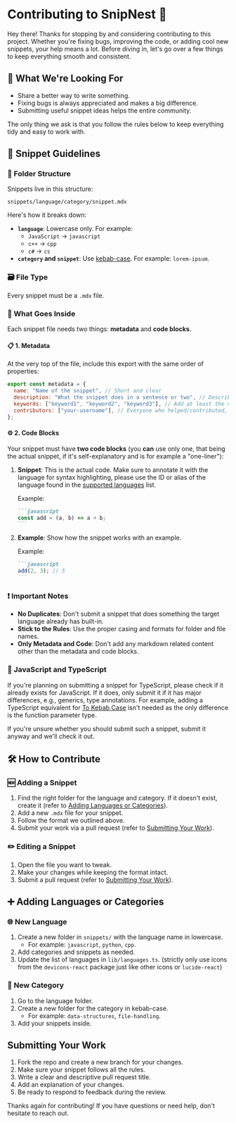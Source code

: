 # Contributing to SnipNest 🤝

Hey there! Thanks for stopping by and considering contributing to this project. Whether you're fixing bugs, improving the code, or adding cool new snippets, your help means a lot. Before diving in, let's go over a few things to keep everything smooth and consistent.

## 👀 What We're Looking For

- Share a better way to write something.
- Fixing bugs is always appreciated and makes a big difference.
- Submitting useful snippet ideas helps the entire community.

The only thing we ask is that you follow the rules below to keep everything tidy and easy to work with.

## 📝 Snippet Guidelines

### 📂 Folder Structure

Snippets live in this structure:

```
snippets/language/category/snippet.mdx
```

Here's how it breaks down:

- **`language`**: Lowercase only. For example:
  - `JavaScript` -> `javascript`
  - `c++` → `cpp`
  - `c#` → `cs`
- **`category` and `snippet`**: Use [kebab-case](https://developer.mozilla.org/en-US/docs/Glossary/Kebab_case). For example: `lorem-ipsum`.

### 🗃️ File Type

Every snippet must be a `.mdx` file.

### 📄 What Goes Inside

Each snippet file needs two things: **metadata** and **code blocks**.

#### 📋 1. Metadata

At the very top of the file, include this export with the same order of properties:

```javascript
export const metadata = {
  name: "Name of the snippet", // Short and clear
  description: "What the snippet does in a sentence or two", // Describe what the snippet does, clearly and concisely
  keywords: ["keyword1", "keyword2", "keyword3"], // Add at least the category name in the array, please keep it short and clear and use kebab-case, within a reasonable amount
  contributors: ["your-username"], // Everyone who helped/contributed, as GitHub usernames
};
```

#### ⚙️ 2. Code Blocks

Your snippet must have **two code blocks** (you **can** use only one, that being the actual snippet, if it's self-explanatory and is for example a "one-liner"):

1. **Snippet**: This is the actual code. Make sure to annotate it with the language for syntax highlighting, please use the ID or alias of the language found in the [supported languages](https://shiki.style/languages) list.

   Example:

   ````markdown
   ```javascript
   const add = (a, b) => a + b;
   ```
   ````

2. **Example**: Show how the snippet works with an example.

   Example:

   ````markdown
   ```javascript
   add(2, 3); // 5
   ```
   ````

### ❗ Important Notes

- **No Duplicates**: Don't submit a snippet that does something the target language already has built-in.
- **Stick to the Rules**: Use the proper casing and formats for folder and file names.
- **Only Metadata and Code**: Don't add any markdown related content other than the metadata and code blocks.

### 📘 JavaScript and TypeScript

If you're planning on submitting a snippet for TypeScript, please check if it already exists for JavaScript. If it does, only submit it if it has major differences, e.g., generics, type annotations. For example, adding a TypeScript equivalent for [To Kebab Case](https://snipnest.dev/javascript/string/to-kebab-case) isn't needed as the only difference is the function parameter type.

If you're unsure whether you should submit such a snippet, submit it anyway and we'll check it out.

## 🛠️ How to Contribute

### 🆕 Adding a Snippet

1. Find the right folder for the language and category. If it doesn't exist, create it (refer to [Adding Languages or Categories](#adding-languages-or-categories)).
2. Add a new `.mdx` file for your snippet.
3. Follow the format we outlined above.
4. Submit your work via a pull request (refer to [Submitting Your Work](#submitting-your-work)).

### ✏️ Editing a Snippet

1. Open the file you want to tweak.
2. Make your changes while keeping the format intact.
3. Submit a pull request (refer to [Submitting Your Work](#submitting-your-work)).

## ➕ Adding Languages or Categories

### 🌐 New Language

1. Create a new folder in `snippets/` with the language name in lowercase.
   - For example: `javascript`, `python`, `cpp`.
2. Add categories and snippets as needed.
3. Update the list of languages in `lib/languages.ts`. (strictly only use icons from the `devicons-react` package just like other icons or `lucide-react`)

### 📂 New Category

1. Go to the language folder.
2. Create a new folder for the category in kebab-case.
   - For example: `data-structures`, `file-handling`.
3. Add your snippets inside.

## Submitting Your Work

1. Fork the repo and create a new branch for your changes.
2. Make sure your snippet follows all the rules.
3. Write a clear and descriptive pull request title.
4. Add an explanation of your changes.
5. Be ready to respond to feedback during the review.

Thanks again for contributing! If you have questions or need help, don't hesitate to reach out.
